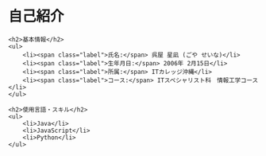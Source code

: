 <!DOCTYPE html>
<html lang="ja">
<head>
    <meta charset="UTF-8">
    <meta name="viewport" content="width=device-width, initial-scale=1.0">
    <title>自己紹介</title>
</head>
<body>
    <h1>自己紹介</h1>

    <h2>基本情報</h2>
    <ul>
        <li><span class="label">氏名:</span> 呉屋 星凪 (ごや せいな)</li>
        <li><span class="label">生年月日:</span> 2006年 2月15日</li>
        <li><span class="label">所属:</span> ITカレッジ沖縄</li>
        <li><span class="label">コース:</span> ITスペシャリスト科　情報工学コース</li>
    </ul>

    <h2>使用言語・スキル</h2>
    <ul>
        <li>Java</li>
        <li>JavaScript</li>
        <li>Python</li>
    </ul>
</body>
</html>
